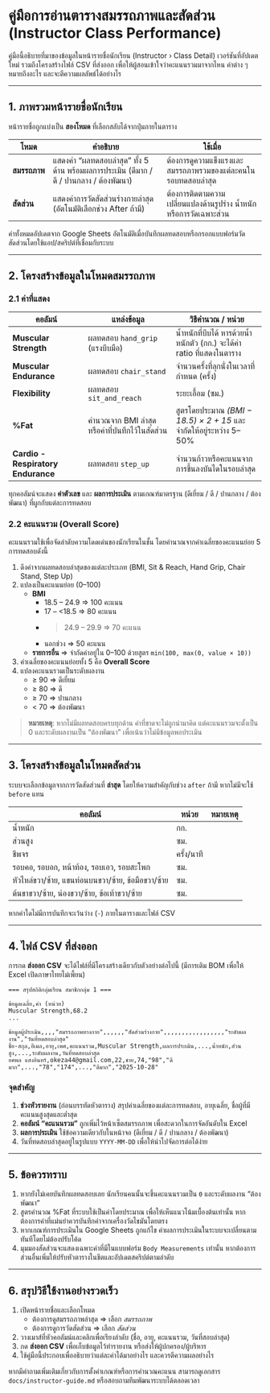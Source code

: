 # คู่มือการอ่านตารางสมรรถภาพและสัดส่วน (Instructor Class Performance)

คู่มือนี้อธิบายที่มาของข้อมูลในหน้ารายชื่อนักเรียน (Instructor › Class Detail) เวอร์ชันที่อัปเดตใหม่ รวมถึงโครงสร้างไฟล์ CSV ที่ส่งออก เพื่อให้ผู้สอนเข้าใจว่าคะแนนรวมมาจากไหน ค่าต่าง ๆ หมายถึงอะไร และจะตีความผลลัพธ์ได้อย่างไร

---

## 1. ภาพรวมหน้ารายชื่อนักเรียน

หน้ารายชื่อถูกแบ่งเป็น **สองโหมด** ที่เลือกสลับได้จากปุ่มภายในตาราง

| โหมด | คำอธิบาย | ใช้เมื่อ |
| --- | --- | --- |
| **สมรรถภาพ** | แสดงค่า “ผลทดสอบล่าสุด” ทั้ง 5 ด้าน พร้อมผลการประเมิน (ดีมาก / ดี / ปานกลาง / ต้องพัฒนา) | ต้องการดูความแข็งแรงและสมรรถภาพรวมของแต่ละคนในรอบทดสอบล่าสุด |
| **สัดส่วน** | แสดงค่าการวัดสัดส่วนร่างกายล่าสุด (อัตโนมัติเลือกช่วง After ถ้ามี) | ต้องการติดตามความเปลี่ยนแปลงด้านรูปร่าง น้ำหนัก หรือการวัดเฉพาะส่วน |

ค่าทั้งหมดอัปเดตจาก Google Sheets อัตโนมัติเมื่อบันทึกผลทดสอบหรือกรอกแบบฟอร์มวัดสัดส่วนโดยใช้แอป/สคริปต์ที่เชื่อมกับระบบ

---

## 2. โครงสร้างข้อมูลในโหมดสมรรถภาพ

### 2.1 ค่าที่แสดง

| คอลัมน์ | แหล่งข้อมูล | วิธีคำนวณ / หน่วย |
| --- | --- | --- |
| **Muscular Strength** | ผลทดสอบ `hand_grip` (แรงบีบมือ) | น้ำหนักที่บีบได้ หารด้วยน้ำหนักตัว (กก.) จะได้ค่า ratio ที่แสดงในตาราง |
| **Muscular Endurance** | ผลทดสอบ `chair_stand` | จำนวนครั้งที่ลุกนั่งในเวลาที่กำหนด (ครั้ง) |
| **Flexibility** | ผลทดสอบ `sit_and_reach` | ระยะเอื้อม (ซม.) |
| **%Fat** | คำนวณจาก BMI ล่าสุด หรือค่าที่บันทึกไว้ในสัดส่วน | สูตรโดยประมาณ *(BMI − 18.5) × 2 + 15* และจำกัดให้อยู่ระหว่าง 5–50% |
| **Cardio - Respiratory Endurance** | ผลทดสอบ `step_up` | จำนวนก้าวหรือคะแนนจากการขึ้นลงบันไดในรอบล่าสุด |

ทุกคอลัมน์จะแสดง **ค่าตัวเลข** และ **ผลการประเมิน** ตามเกณฑ์มาตรฐาน (ดีเยี่ยม / ดี / ปานกลาง / ต้องพัฒนา) ที่ผูกกับแต่ละการทดสอบ

### 2.2 คะแนนรวม (Overall Score)

คะแนนรวมใช้เพื่อจัดลำดับความโดดเด่นของนักเรียนในชั้น โดยคำนวณจากค่าเฉลี่ยของคะแนนย่อย 5 การทดสอบดังนี้

1. ดึงค่าจากผลทดสอบล่าสุดของแต่ละประเภท (BMI, Sit & Reach, Hand Grip, Chair Stand, Step Up)  
2. แปลงเป็นคะแนนย่อย (0–100)  
   - **BMI**  
     - 18.5 – 24.9 ⇒ 100 คะแนน  
     - 17 – <18.5 ⇒ 80 คะแนน  
     - >24.9 – 29.9 ⇒ 70 คะแนน  
     - นอกช่วง ⇒ 50 คะแนน  
   - **รายการอื่น** ⇒ จำกัดค่าอยู่ใน 0–100 ด้วยสูตร `min(100, max(0, value × 10))`  
3. ค่าเฉลี่ยของคะแนนย่อยทั้ง 5 คือ **Overall Score**  
4. แปลงคะแนนรวมเป็นระดับผลงาน  
   - ≥ 90 ⇒ ดีเยี่ยม  
   - ≥ 80 ⇒ ดี  
   - ≥ 70 ⇒ ปานกลาง  
   - < 70 ⇒ ต้องพัฒนา

> **หมายเหตุ**: หากไม่มีผลทดสอบครบทุกด้าน ค่าที่ขาดจะไม่ถูกนำมาคิด แต่คะแนนรวมจะตั้งเป็น 0 และระดับผลงานเป็น “ต้องพัฒนา” เพื่อเน้นว่าไม่มีข้อมูลพอประเมิน

---

## 3. โครงสร้างข้อมูลในโหมดสัดส่วน

ระบบจะเลือกข้อมูลจากการวัดสัดส่วนที่ **ล่าสุด** โดยให้ความสำคัญกับช่วง `after` ถ้ามี หากไม่มีจะใช้ `before` แทน

| คอลัมน์ | หน่วย | หมายเหตุ |
| --- | --- | --- |
| น้ำหนัก | กก. | |
| ส่วนสูง | ซม. | |
| ชีพจร | ครั้ง/นาที | |
| รอบคอ, รอบอก, หน้าท้อง, รอบเอว, รอบสะโพก | ซม. | |
| หัวไหล่ขวา/ซ้าย, แขนท่อนบนขวา/ซ้าย, ข้อมือขวา/ซ้าย | ซม. | |
| ต้นขาขวา/ซ้าย, น่องขวา/ซ้าย, ข้อเท้าขวา/ซ้าย | ซม. | |

หากค่าใดไม่มีการบันทึกจะเว้นว่าง (`-`) ภายในตารางและไฟล์ CSV

---

## 4. ไฟล์ CSV ที่ส่งออก

การกด **ส่งออก CSV** จะได้ไฟล์ที่มีโครงสร้างเดียวกับตัวอย่างต่อไปนี้ (มีการเติม BOM เพื่อให้ Excel เปิดภาษาไทยไม่เพี้ยน)

```
=== สรุปสถิติกลุ่มเรียน สมาชิกกลุ่ม 1 ===

ข้อมูลเฉลี่ย,ค่า (หน่วย)
Muscular Strength,68.2
...

ข้อมูลผู้ประเมิน,,,,"สมรรถภาพทางกาย",,,,,,"สัดส่วนร่างกาย",,,,,,,,,,,,,,,,,"ระดับผลงาน","วันที่ทดสอบล่าสุด"
ชื่อ-สกุล,อีเมล,อายุ,เพศ,คะแนนรวม,Muscular Strength,ผลการประเมิน,...,น้ำหนัก,ส่วนสูง,...,ระดับผลงาน,วันที่ทดสอบล่าสุด
ยศพล แสงอินทร์,okeza44@gmail.com,22,ชาย,74,"98","ดีมาก",...,"78","174",...,"ดีมาก","2025-10-28"
```

### จุดสำคัญ

1. **ช่วงหัวรายงาน** (ก่อนบรรทัดหัวตาราง) สรุปค่าเฉลี่ยของแต่ละการทดสอบ, อายุเฉลี่ย, ชื่อผู้ที่มีคะแนนสูงสุดและต่ำสุด  
2. **คอลัมน์ “คะแนนรวม”** ถูกเพิ่มไว้หน้าเซ็ตสมรรถภาพ เพื่อสะดวกในการจัดอันดับใน Excel  
3. **ผลการประเมิน** ใช้ข้อความเดียวกับในหน้าจอ (ดีเยี่ยม / ดี / ปานกลาง / ต้องพัฒนา)  
4. วันที่ทดสอบล่าสุดอยู่ในรูปแบบ `YYYY-MM-DD` เพื่อให้นำไปจัดการต่อได้ง่าย

---

## 5. ข้อควรทราบ

1. หากยังไม่เคยบันทึกผลทดสอบเลย นักเรียนคนนั้นจะขึ้นคะแนนรวมเป็น `0` และระดับผลงาน “ต้องพัฒนา”  
2. สูตรคำนวณ %Fat ที่ระบบใช้เป็นค่าโดยประมาณ เพื่อให้เห็นแนวโน้มเบื้องต้นเท่านั้น หากต้องการค่าที่แม่นยำควรบันทึกค่าจากเครื่องวัดไขมันโดยตรง  
3. หากเกณฑ์การประเมินใน Google Sheets ถูกแก้ไข ค่าผลการประเมินในระบบจะเปลี่ยนตามทันทีโดยไม่ต้องปรับโค้ด  
4. มุมมองสัดส่วนจะแสดงเฉพาะค่าที่มีในแบบฟอร์ม `Body Measurements` เท่านั้น หากต้องการส่วนอื่นเพิ่มให้ปรับหัวตารางในชีตและอัปเดตสคริปต์ตามลำดับ

---

## 6. สรุปวิธีใช้งานอย่างรวดเร็ว

1. เปิดหน้ารายชื่อและเลือกโหมด  
   - ต้องการดูสมรรถภาพล่าสุด ⇒ เลือก *สมรรถภาพ*  
   - ต้องการดูการวัดสัดส่วน ⇒ เลือก *สัดส่วน*  
2. วางเมาส์ที่หัวคอลัมน์และคลิกเพื่อเรียงลำดับ (ชื่อ, อายุ, คะแนนรวม, วันที่สอบล่าสุด)  
3. กด **ส่งออก CSV** เพื่อเก็บข้อมูลไว้ทำรายงาน หรือส่งให้ผู้ปกครอง/ผู้บริหาร  
4. ใช้คู่มือนี้ประกอบเพื่ออธิบายว่าแต่ละค่าได้มาอย่างไร และควรตีความผลอย่างไร

หากมีคำถามเพิ่มเติมเกี่ยวกับการตั้งค่าเกณฑ์หรือการคำนวณคะแนน สามารถดูเอกสาร `docs/instructor-guide.md` หรือสอบถามทีมพัฒนาระบบได้ตลอดเวลา
